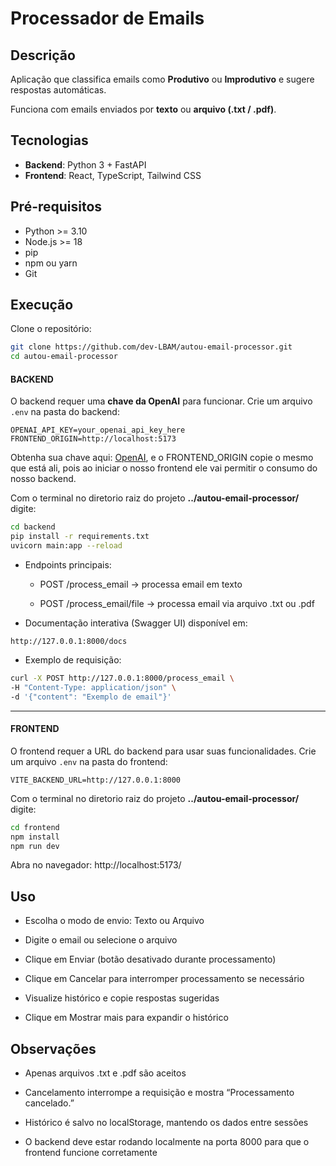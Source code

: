 # Processador de Emails

## Descrição

Aplicação que classifica emails como **Produtivo** ou **Improdutivo** e sugere respostas automáticas.  

Funciona com emails enviados por **texto** ou **arquivo (.txt / .pdf)**.  

## Tecnologias

- **Backend**: Python 3 + FastAPI  
- **Frontend**: React, TypeScript, Tailwind CSS  

## Pré-requisitos

- Python >= 3.10  
- Node.js >= 18
- pip
- npm ou yarn  
- Git  

## Execução

Clone o repositório:
```bash
git clone https://github.com/dev-LBAM/autou-email-processor.git
cd autou-email-processor
```
#### BACKEND

O backend requer uma **chave da OpenAI** para funcionar. Crie um arquivo `.env` na pasta do backend:
```env
OPENAI_API_KEY=your_openai_api_key_here
FRONTEND_ORIGIN=http://localhost:5173
```
Obtenha sua chave aqui: [OpenAI](https://platform.openai.com/), e o FRONTEND_ORIGIN copie o mesmo que está ali, pois ao iniciar o nosso frontend ele vai permitir o consumo do nosso backend.

Com o terminal no diretorio raiz do projeto **../autou-email-processor/** digite:
```bash
cd backend
pip install -r requirements.txt
uvicorn main:app --reload
```

- Endpoints principais:

    - POST /process_email → processa email em texto

    - POST /process_email/file → processa email via arquivo .txt ou .pdf

- Documentação interativa (Swagger UI) disponível em:
```arduino
http://127.0.0.1:8000/docs
```

- Exemplo de requisição:
```bash
curl -X POST http://127.0.0.1:8000/process_email \
-H "Content-Type: application/json" \
-d '{"content": "Exemplo de email"}'
```

---

#### FRONTEND

O frontend requer a URL do backend para usar suas funcionalidades. Crie um arquivo `.env` na pasta do frontend:
```env
VITE_BACKEND_URL=http://127.0.0.1:8000
```
Com o terminal no diretorio raiz do projeto **../autou-email-processor/** digite:
```bash
cd frontend
npm install
npm run dev
```

Abra no navegador: http://localhost:5173/

## Uso

- Escolha o modo de envio: Texto ou Arquivo

- Digite o email ou selecione o arquivo

- Clique em Enviar (botão desativado durante processamento)

- Clique em Cancelar para interromper processamento se necessário

- Visualize histórico e copie respostas sugeridas

- Clique em Mostrar mais para expandir o histórico

## Observações

- Apenas arquivos .txt e .pdf são aceitos

- Cancelamento interrompe a requisição e mostra “Processamento cancelado.”

- Histórico é salvo no localStorage, mantendo os dados entre sessões

- O backend deve estar rodando localmente na porta 8000 para que o frontend funcione corretamente